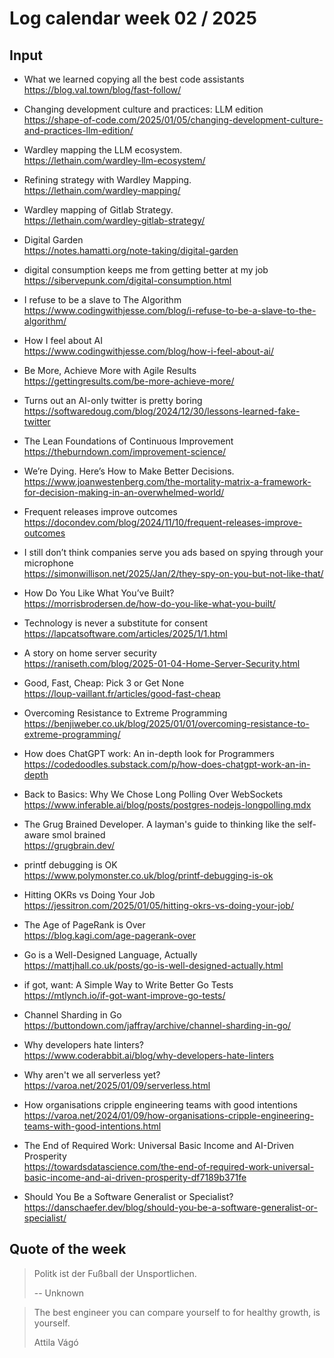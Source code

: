 # Log calendar week 02 / 2025

## Input

- What we learned copying all the best code assistants  
https://blog.val.town/blog/fast-follow/

- Changing development culture and practices: LLM edition  
https://shape-of-code.com/2025/01/05/changing-development-culture-and-practices-llm-edition/
- Wardley mapping the LLM ecosystem.  
https://lethain.com/wardley-llm-ecosystem/
- Refining strategy with Wardley Mapping.  
https://lethain.com/wardley-mapping/
- Wardley mapping of Gitlab Strategy.  
https://lethain.com/wardley-gitlab-strategy/
- Digital Garden  
https://notes.hamatti.org/note-taking/digital-garden
- digital consumption keeps me from getting better at my job  
https://sibervepunk.com/digital-consumption.html
- I refuse to be a slave to The Algorithm  
https://www.codingwithjesse.com/blog/i-refuse-to-be-a-slave-to-the-algorithm/
- How I feel about AI  
https://www.codingwithjesse.com/blog/how-i-feel-about-ai/
- Be More, Achieve More with Agile Results  
https://gettingresults.com/be-more-achieve-more/
- Turns out an AI-only twitter is pretty boring  
https://softwaredoug.com/blog/2024/12/30/lessons-learned-fake-twitter
- The Lean Foundations of Continuous Improvement  
https://theburndown.com/improvement-science/
- We’re Dying. Here’s How to Make Better Decisions.  
https://www.joanwestenberg.com/the-mortality-matrix-a-framework-for-decision-making-in-an-overwhelmed-world/

- Frequent releases improve outcomes  
https://docondev.com/blog/2024/11/10/frequent-releases-improve-outcomes


- I still don’t think companies serve you ads based on spying through your microphone  
https://simonwillison.net/2025/Jan/2/they-spy-on-you-but-not-like-that/
- How Do You Like What You’ve Built?  
https://morrisbrodersen.de/how-do-you-like-what-you-built/
- Technology is never a substitute for consent  
https://lapcatsoftware.com/articles/2025/1/1.html
- A story on home server security  
https://raniseth.com/blog/2025-01-04-Home-Server-Security.html
- Good, Fast, Cheap: Pick 3 or Get None  
https://loup-vaillant.fr/articles/good-fast-cheap
- Overcoming Resistance to Extreme Programming  
https://benjiweber.co.uk/blog/2025/01/01/overcoming-resistance-to-extreme-programming/

- How does ChatGPT work: An in-depth look for Programmers  
https://codedoodles.substack.com/p/how-does-chatgpt-work-an-in-depth
- Back to Basics: Why We Chose Long Polling Over WebSockets  
https://www.inferable.ai/blog/posts/postgres-nodejs-longpolling.mdx
- The Grug Brained Developer. A layman's guide to thinking like the self-aware smol brained  
https://grugbrain.dev/
- printf debugging is OK  
https://www.polymonster.co.uk/blog/printf-debugging-is-ok
- Hitting OKRs vs Doing Your Job  
https://jessitron.com/2025/01/05/hitting-okrs-vs-doing-your-job/

- The Age of PageRank is Over  
https://blog.kagi.com/age-pagerank-over
- Go is a Well-Designed Language, Actually  
https://mattjhall.co.uk/posts/go-is-well-designed-actually.html

- if got, want: A Simple Way to Write Better Go Tests  
https://mtlynch.io/if-got-want-improve-go-tests/
- Channel Sharding in Go  
https://buttondown.com/jaffray/archive/channel-sharding-in-go/
- Why developers hate linters?  
https://www.coderabbit.ai/blog/why-developers-hate-linters
- Why aren't we all serverless yet?  
https://varoa.net/2025/01/09/serverless.html
- How organisations cripple engineering teams with good intentions  
https://varoa.net/2024/01/09/how-organisations-cripple-engineering-teams-with-good-intentions.html

- The End of Required Work: Universal Basic Income and AI-Driven Prosperity  
https://towardsdatascience.com/the-end-of-required-work-universal-basic-income-and-ai-driven-prosperity-df7189b371fe
- Should You Be a Software Generalist or Specialist?  
https://danschaefer.dev/blog/should-you-be-a-software-generalist-or-specialist/


## Quote of the week

> Politk ist der Fußball der Unsportlichen.
>
> -- Unknown


> The best engineer you can compare yourself to for healthy growth, is yourself.
> 
> Attila Vágó


